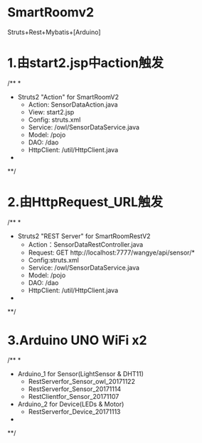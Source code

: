 # SmartRoomv2
Struts+Rest+Mybatis+[Arduino]

# 1.由start2.jsp中action触发

/**
 * 
 * Struts2 "Action" for SmartRoomV2
    - Action: SensorDataAction.java
    - View: start2.jsp
    - Config: struts.xml
    - Service: /owl/SensorDataService.java
    - Model: /pojo
    - DAO: /dao
    - HttpClient: /util/HttpClient.java
 * 
 **/
 
 
 # 2.由HttpRequest_URL触发
 
 /**
 * 
 * Struts2 "REST Server" for SmartRoomRestV2
    - Action：SensorDataRestController.java
    - Request: GET http://localhost:7777/wangye/api/sensor/*
    - Config:struts.xml
    - Service: /owl/SensorDataService.java
    - Model: /pojo
    - DAO: /dao
    - HttpClient: /util/HttpClient.java
 * 
 **/

# 3.Arduino UNO WiFi x2

/**
*
* Arduino_1 for Sensor(LightSensor & DHT11)
    - RestServerfor_Sensor_owl_20171122
    - RestServerfor_Sensor_20171114
    - RestClientfor_Sensor_20171107
* Arduino_2 for Device(LEDs & Motor)
    - RestServerfor_Device_20171113
*
**/
